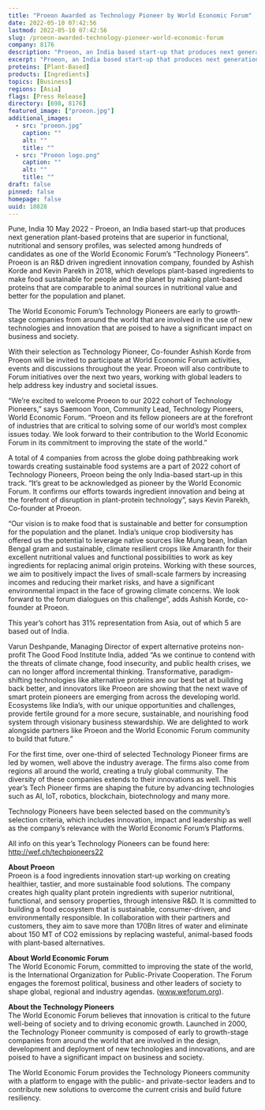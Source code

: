 ```yaml
---
title: "Proeon Awarded as Technology Pioneer by World Economic Forum"
date: 2022-05-10 07:42:56
lastmod: 2022-05-10 07:42:56
slug: /proeon-awarded-technology-pioneer-world-economic-forum
company: 8176
description: "Proeon, an India based start-up that produces next generation plant-based proteins that are superior in functional, nutritional and sensory profiles, was selected among hundreds of candidates as one of the World Economic Forum’s “Technology Pioneers”."
excerpt: "Proeon, an India based start-up that produces next generation plant-based proteins that are superior in functional, nutritional and sensory profiles, was selected among hundreds of candidates as one of the World Economic Forum’s “Technology Pioneers”."
proteins: [Plant-Based]
products: [Ingredients]
topics: [Business]
regions: [Asia]
flags: [Press Release]
directory: [698, 8176]
featured_image: ["proeon.jpg"]
additional_images:
  - src: "proeon.jpg"
    caption: ""
    alt: ""
    title: ""
  - src: "Proeon logo.png"
    caption: ""
    alt: ""
    title: ""
draft: false
pinned: false
homepage: false
uuid: 10828
---
```

<p>Pune, India 10 May 2022 - Proeon, an India based start-up that produces next generation plant-based proteins that are superior in functional, nutritional and sensory profiles, was selected among hundreds of candidates as one of the World Economic Forum’s “Technology Pioneers”. Proeon is an R&D driven ingredient innovation company, founded by Ashish Korde and Kevin Parekh in 2018, which develops plant-based ingredients to make food sustainable for people and the planet by making plant-based proteins that are comparable to animal sources in nutritional value and better for the population and planet.</p>
<p>The World Economic Forum’s Technology Pioneers are early to growth-stage companies from around the world that are involved in the use of new technologies and innovation that are poised to have a significant impact on business and society.</p>
<p>With their selection as Technology Pioneer, Co-founder Ashish Korde from Proeon will be invited to participate at World Economic Forum activities, events and discussions throughout the year. Proeon will also contribute to Forum initiatives over the next two years, working with global leaders to help address key industry and societal issues.</p>
<p>“We’re excited to welcome Proeon to our 2022 cohort of Technology Pioneers,” says Saemoon Yoon, Community Lead, Technology Pioneers, World Economic Forum. “Proeon and its fellow pioneers are at the forefront of industries that are critical to solving some of our world’s most complex issues today. We look forward to their contribution to the World Economic Forum in its commitment to improving the state of the world.”</p>
<p>A total of 4 companies from across the globe doing pathbreaking work towards creating sustainable food systems are a part of 2022 cohort of Technology Pioneers, Proeon being the only India-based start-up in this track. “It’s great to be acknowledged as pioneer by the World Economic Forum. It confirms our efforts towards ingredient innovation and being at the forefront of disruption in plant-protein technology”, says Kevin Parekh, Co-founder at Proeon.</p>
<p>“Our vision is to make food that is sustainable and better for consumption for the population and the planet. India’s unique crop biodiversity has offered us the potential to leverage native sources like Mung bean, Indian Bengal gram and sustainable, climate resilient crops like Amaranth for their excellent nutritional values and functional possibilities to work as key ingredients for replacing animal origin proteins. Working with these sources, we aim to positively impact the lives of small-scale farmers by increasing incomes and reducing their market risks, and have a significant environmental impact in the face of growing climate concerns. We look forward to the forum dialogues on this challenge”, adds Ashish Korde, co-founder at Proeon.</p>
<p>This year’s cohort has 31% representation from Asia, out of which 5 are based out of India.</p>
<p>Varun Deshpande, Managing Director of expert alternative proteins non-profit The Good Food Institute India, added “As we continue to contend with the threats of climate change, food insecurity, and public health crises, we can no longer afford incremental thinking. Transformative, paradigm-shifting technologies like alternative proteins are our best bet at building back better, and innovators like Proeon are showing that the next wave of smart protein pioneers are emerging from across the developing world. Ecosystems like India’s, with our unique opportunities and challenges, provide fertile ground for a more secure, sustainable, and nourishing food system through visionary business stewardship. We are delighted to work alongside partners like Proeon and the World Economic Forum community to build that future.”</p>
<p>For the first time, over one-third of selected Technology Pioneer firms are led by women, well above the industry average. The firms also come from regions all around the world, creating a truly global community. The diversity of these companies extends to their innovations as well. This year’s Tech Pioneer firms are shaping the future by advancing technologies such as AI, IoT, robotics, blockchain, biotechnology and many more.</p>
<p>Technology Pioneers have been selected based on the community’s selection criteria, which includes innovation, impact and leadership as well as the company’s relevance with the World Economic Forum’s Platforms.</p>
<p>All info on this year’s Technology Pioneers can be found here: <a href="http://wef.ch/techpioneers22">http://wef.ch/techpioneers22</a></p>
<p><strong>About Proeon</strong><br />
Proeon is a food ingredients innovation start-up working on creating healthier, tastier, and more sustainable food solutions. The company creates high quality plant protein ingredients with superior nutritional, functional, and sensory properties, through intensive R&D. It is committed to building a food ecosystem that is sustainable, consumer-driven, and environmentally responsible. In collaboration with their partners and customers, they aim to save more than 170Bn litres of water and eliminate about 150 MT of CO2 emissions by replacing wasteful, animal-based foods with plant-based alternatives.</p>
<p><strong>About World Economic Forum</strong><br />
The World Economic Forum, committed to improving the state of the world, is the International Organization for Public-Private Cooperation. The Forum engages the foremost political, business and other leaders of society to shape global, regional and industry agendas. (<a href="http://www.weforum.org">www.weforum.org</a>).</p>
<p><strong>About the Technology Pioneers</strong><br />
The World Economic Forum believes that innovation is critical to the future well-being of society and to driving economic growth. Launched in 2000, the Technology Pioneer community is composed of early to growth-stage companies from around the world that are involved in the design, development and deployment of new technologies and innovations, and are poised to have a significant impact on business and society.</p>
<p>The World Economic Forum provides the Technology Pioneers community with a platform to engage with the public- and private-sector leaders and to contribute new solutions to overcome the current crisis and build future resiliency.</p>
